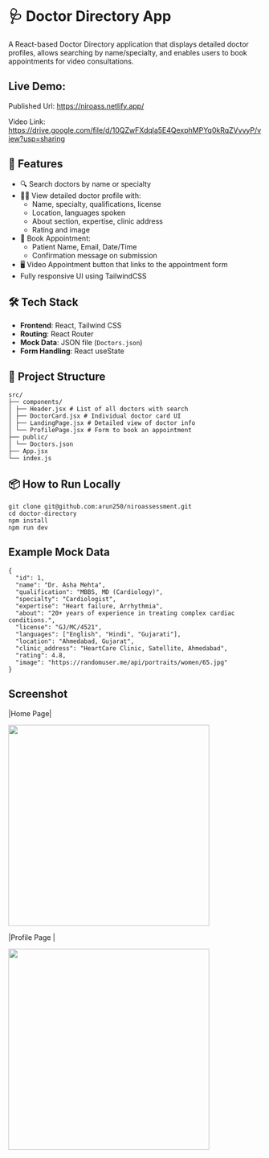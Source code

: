 # 🩺 Doctor Directory App

A React-based Doctor Directory application that displays detailed doctor profiles, allows searching by name/specialty, and enables users to book appointments for video consultations.

## Live Demo:  

Published Url: https://niroass.netlify.app/

Video Link: https://drive.google.com/file/d/10QZwFXdqla5E4QexphMPYq0kRqZVvvyP/view?usp=sharing


## 🚀 Features

- 🔍 Search doctors by name or specialty
- 🧑‍⚕️ View detailed doctor profile with:
  - Name, specialty, qualifications, license
  - Location, languages spoken
  - About section, expertise, clinic address
  - Rating and image
- 📅 Book Appointment:
  - Patient Name, Email, Date/Time
  - Confirmation message on submission
- 🖥️ Video Appointment button that links to the appointment form
- Fully responsive UI using TailwindCSS

## 🛠️ Tech Stack

- **Frontend**: React, Tailwind CSS
- **Routing**: React Router
- **Mock Data**: JSON file (`Doctors.json`)
- **Form Handling**: React useState

## 📁 Project Structure

    src/
    ├── components/
    │ ├── Header.jsx # List of all doctors with search
    │ ├── DoctorCard.jsx # Individual doctor card UI
    │ ├── LandingPage.jsx # Detailed view of doctor info
    │ └── ProfilePage.jsx # Form to book an appointment
    ├── public/
    │ └── Doctors.json
    ├── App.jsx
    └── index.js



## 📦 How to Run Locally

    git clone git@github.com:arun250/niroassessment.git
    cd doctor-directory
    npm install
    npm run dev
##    Example Mock Data
    {
      "id": 1,
      "name": "Dr. Asha Mehta",
      "qualification": "MBBS, MD (Cardiology)",
      "specialty": "Cardiologist",
      "expertise": "Heart failure, Arrhythmia",
      "about": "20+ years of experience in treating complex cardiac conditions.",
      "license": "GJ/MC/4521",
      "languages": ["English", "Hindi", "Gujarati"],
      "location": "Ahmedabad, Gujarat",
      "clinic_address": "HeartCare Clinic, Satellite, Ahmedabad",
      "rating": 4.8,
      "image": "https://randomuser.me/api/portraits/women/65.jpg"
    }
## Screenshot

|Home Page|

<img src="https://res.cloudinary.com/diejm0elz/image/upload/v1754272996/Bildschirmfoto_2025-08-04_um_07.31.31_rsscij.png" width= "400">

|Profile Page |

<img src="https://res.cloudinary.com/diejm0elz/image/upload/v1754272995/Bildschirmfoto_2025-08-04_um_07.31.59_j6deik.png" width= "400">

